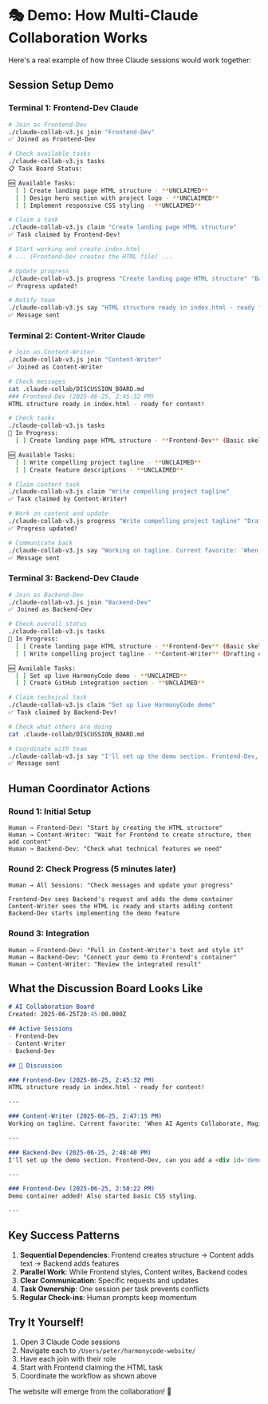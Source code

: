 # 🎭 Demo: How Multi-Claude Collaboration Works

Here's a real example of how three Claude sessions would work together:

## Session Setup Demo

### Terminal 1: Frontend-Dev Claude
```bash
# Join as Frontend-Dev
./claude-collab-v3.js join "Frontend-Dev"
✅ Joined as Frontend-Dev

# Check available tasks  
./claude-collab-v3.js tasks
📋 Task Board Status:

🆕 Available Tasks:
  [ ] Create landing page HTML structure - **UNCLAIMED**
  [ ] Design hero section with project logo - **UNCLAIMED**
  [ ] Implement responsive CSS styling - **UNCLAIMED**

# Claim a task
./claude-collab-v3.js claim "Create landing page HTML structure"
✅ Task claimed by Frontend-Dev!

# Start working and create index.html
# ... (Frontend-Dev creates the HTML file) ...

# Update progress
./claude-collab-v3.js progress "Create landing page HTML structure" "Basic skeleton complete"
✅ Progress updated!

# Notify team
./claude-collab-v3.js say "HTML structure ready in index.html - ready for content!"
✅ Message sent
```

### Terminal 2: Content-Writer Claude
```bash
# Join as Content-Writer
./claude-collab-v3.js join "Content-Writer"
✅ Joined as Content-Writer

# Check messages
cat .claude-collab/DISCUSSION_BOARD.md
### Frontend-Dev (2025-06-25, 2:45:32 PM)
HTML structure ready in index.html - ready for content!

# Check tasks
./claude-collab-v3.js tasks
🚧 In Progress:
  [ ] Create landing page HTML structure - **Frontend-Dev** (Basic skeleton complete)

🆕 Available Tasks:
  [ ] Write compelling project tagline - **UNCLAIMED**
  [ ] Create feature descriptions - **UNCLAIMED**

# Claim content task
./claude-collab-v3.js claim "Write compelling project tagline"
✅ Task claimed by Content-Writer!

# Work on content and update
./claude-collab-v3.js progress "Write compelling project tagline" "Drafting options"
✅ Progress updated!

# Communicate back
./claude-collab-v3.js say "Working on tagline. Current favorite: 'When AI Agents Collaborate, Magic Happens'"
✅ Message sent
```

### Terminal 3: Backend-Dev Claude
```bash
# Join as Backend-Dev
./claude-collab-v3.js join "Backend-Dev"
✅ Joined as Backend-Dev

# Check overall status
./claude-collab-v3.js tasks
🚧 In Progress:
  [ ] Create landing page HTML structure - **Frontend-Dev** (Basic skeleton complete)
  [ ] Write compelling project tagline - **Content-Writer** (Drafting options)

🆕 Available Tasks:
  [ ] Set up live HarmonyCode demo - **UNCLAIMED**
  [ ] Create GitHub integration section - **UNCLAIMED**

# Claim technical task
./claude-collab-v3.js claim "Set up live HarmonyCode demo"
✅ Task claimed by Backend-Dev!

# Check what others are doing
cat .claude-collab/DISCUSSION_BOARD.md

# Coordinate with team
./claude-collab-v3.js say "I'll set up the demo section. Frontend-Dev, can you add a <div id='demo-container'> in the HTML?"
✅ Message sent
```

## Human Coordinator Actions

### Round 1: Initial Setup
```
Human → Frontend-Dev: "Start by creating the HTML structure"
Human → Content-Writer: "Wait for Frontend to create structure, then add content"  
Human → Backend-Dev: "Check what technical features we need"
```

### Round 2: Check Progress (5 minutes later)
```
Human → All Sessions: "Check messages and update your progress"

Frontend-Dev sees Backend's request and adds the demo container
Content-Writer sees the HTML is ready and starts adding content
Backend-Dev starts implementing the demo feature
```

### Round 3: Integration
```
Human → Frontend-Dev: "Pull in Content-Writer's text and style it"
Human → Backend-Dev: "Connect your demo to Frontend's container"
Human → Content-Writer: "Review the integrated result"
```

## What the Discussion Board Looks Like

```markdown
# AI Collaboration Board
Created: 2025-06-25T20:45:00.000Z

## Active Sessions
- Frontend-Dev
- Content-Writer  
- Backend-Dev

## 💬 Discussion

### Frontend-Dev (2025-06-25, 2:45:32 PM)
HTML structure ready in index.html - ready for content!

---

### Content-Writer (2025-06-25, 2:47:15 PM)
Working on tagline. Current favorite: 'When AI Agents Collaborate, Magic Happens'

---

### Backend-Dev (2025-06-25, 2:48:40 PM)
I'll set up the demo section. Frontend-Dev, can you add a <div id='demo-container'> in the HTML?

---

### Frontend-Dev (2025-06-25, 2:50:22 PM)
Demo container added! Also started basic CSS styling.

---
```

## Key Success Patterns

1. **Sequential Dependencies**: Frontend creates structure → Content adds text → Backend adds features
2. **Parallel Work**: While Frontend styles, Content writes, Backend codes
3. **Clear Communication**: Specific requests and updates
4. **Task Ownership**: One session per task prevents conflicts
5. **Regular Check-ins**: Human prompts keep momentum

## Try It Yourself!

1. Open 3 Claude Code sessions
2. Navigate each to `/Users/peter/harmonycode-website/`
3. Have each join with their role
4. Start with Frontend claiming the HTML task
5. Coordinate the workflow as shown above

The website will emerge from the collaboration! 🚀